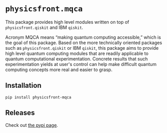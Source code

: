 # `physicsfront.mqca`

This package provides high level modules written on top of
`physicsfront.qiskit` and IBM `qiskit`.

Acronym MQCA means &ldquo;making quantum computing accessible,&rdquo; which
is the goal of this package.  Based on the more technically oriented packages
such as `physicsfront.qiskit` or IBM `qiskit`, this package aims to provide
high level quantum computing modules that are readily applicable to quantum
computational experimentation.  Concrete results that such experimentation
yields at user's control can help make difficult quantum computing concepts
more real and easier to grasp.

## Installation

`pip install physicsfront-mqca`

## Releases

Check out [the pypi page](https://pypi.org/project/physicsfront-mqca/#history).
